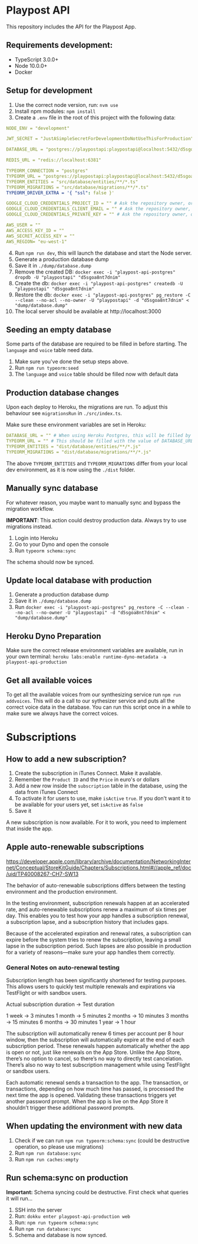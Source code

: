 # Playpost API

This repository includes the API for the Playpost App.

## Requirements development:

- TypeScript 3.0.0+
- Node 10.0.0+
- Docker

## Setup for development

1. Use the correct node version, run: `nvm use`
2. Install npm modules: `npm install`
3. Create a `.env` file in the root of this project with the following data:

```yaml
NODE_ENV = "development"

JWT_SECRET = "JustASimpleSecretForDevelopmentDoNotUseThisForProduction"

DATABASE_URL = "postgres://playpostapi:playpostapi@localhost:5432/d5sgoa8nt7dnim"

REDIS_URL = "redis://localhost:6381"

TYPEORM_CONNECTION = "postgres"
TYPEORM_URL = "postgres://playpostapi:playpostapi@localhost:5432/d5sgoa8nt7dnim"
TYPEORM_ENTITIES = "src/database/entities/**/*.ts"
TYPEORM_MIGRATIONS = "src/database/migrations/**/*.ts"
TYPEORM_DRIVER_EXTRA = '{ "ssl": false }'

GOOGLE_CLOUD_CREDENTIALS_PROJECT_ID = "" # Ask the repository owner, or create your own
GOOGLE_CLOUD_CREDENTIALS_CLIENT_EMAIL = "" # Ask the repository owner, or create your own
GOOGLE_CLOUD_CREDENTIALS_PRIVATE_KEY = "" # Ask the repository owner, or create your own

AWS_USER = ""
AWS_ACCESS_KEY_ID = ""
AWS_SECRET_ACCESS_KEY = ""
AWS_REGION= "eu-west-1"

```

4. Run `npm run dev`, this will launch the database and start the Node server.
5. Generate a production database dump
6. Save it in `./dump/database.dump`
7. Remove the created DB: `docker exec -i "playpost-api-postgres" dropdb -U "playpostapi" "d5sgoa8nt7dnim"`
8. Create the db: `docker exec -i "playpost-api-postgres" createdb -U "playpostapi" "d5sgoa8nt7dnim"`
9. Restore the db: `docker exec -i "playpost-api-postgres" pg_restore -C --clean --no-acl --no-owner -U "playpostapi" -d "d5sgoa8nt7dnim" < "dump/database.dump"`
10. The local server should be available at http://localhost:3000

## Seeding an empty database

Some parts of the database are required to be filled in before starting. The `language` and `voice` table need data.

1. Make sure you've done the setup steps above.
1. Run `npm run typeorm:seed`
1. The `language` and `voice` table should be filled now with default data

## Production database changes

Upon each deploy to Heroku, the migrations are run. To adjust this behaviour see `migrationsRun` in `./src/index.ts`.

Make sure these environment variables are set in Heroku:

```yaml
DATABASE_URL = "" # When using Heroku Postgres, this will be filled by Heroku
TYPEORM_URL = "" # This should be filled with the value of DATABASE_URL
TYPEORM_ENTITIES = "dist/database/entities/**/*.js"
TYPEORM_MIGRATIONS = "dist/database/migrations/**/*.js"
```

The above `TYPEORM_ENTITIES` and `TYPEORM_MIGRATIONS` differ from your local dev environment, as it is now using the `./dist` folder.

## Manually sync database

For whatever reason, you maybe want to manually sync and bypass the migration workflow.

**IMPORTANT**: This action could destroy production data. Always try to use migrations instead.

1. Login into Heroku
2. Go to your Dyno and open the console
3. Run `typeorm schema:sync`

The schema should now be synced.

## Update local database with production

1. Generate a production database dump
2. Save it in `./dump/database.dump`
3. Run `docker exec -i "playpost-api-postgres" pg_restore -C --clean --no-acl --no-owner -U "playpostapi" -d "d5sgoa8nt7dnim" < "dump/database.dump"`

## Heroku Dyno Preparation

Make sure the correct release environment variables are available, run in your own terminal: `heroku labs:enable runtime-dyno-metadata -a playpost-api-production`

## Get all available voices

To get all the available voices from our synthesizing service run `npm run addvoices`. This will do a call to our sythesizer service and puts all the correct voice data in the database. You can run this script once in a while to make sure we always have the correct voices.

# Subscriptions

## How to add a new subscription?

1. Create the subscription in iTunes Connect. Make it available.
2. Remember the `Product ID` and the `Price` in euro's or dollars
3. Add a new row inside the `subscription` table in the database, using the data from iTunes Connect
4. To activate it for users to use, make `isActive` `true`. If you don't want it to be available for your users yet, set `isActive` as `false`
5. Save it

A new subscription is now available. For it to work, you need to implement that inside the app.

## Apple auto-renewable subscriptions

https://developer.apple.com/library/archive/documentation/NetworkingInternet/Conceptual/StoreKitGuide/Chapters/Subscriptions.html#//apple_ref/doc/uid/TP40008267-CH7-SW13

The behavior of auto-renewable subscriptions differs between the testing environment and the production environment.

In the testing environment, subscription renewals happen at an accelerated rate, and auto-renewable subscriptions renew a maximum of six times per day. This enables you to test how your app handles a subscription renewal, a subscription lapse, and a subscription history that includes gaps.

Because of the accelerated expiration and renewal rates, a subscription can expire before the system tries to renew the subscription, leaving a small lapse in the subscription period. Such lapses are also possible in production for a variety of reasons—make sure your app handles them correctly.

### General Notes on auto-renewal testing

Subscription length has been significantly shortened for testing purposes. This allows users to quickly test multiple renewals and expirations via TestFlight or with sandbox users.

Actual subscription duration -> Test duration

1 week -> 3 minutes
1 month -> 5 minutes
2 months -> 10 minutes
3 months -> 15 minutes
6 months -> 30 minutes
1 year -> 1 hour

The subscription will automatically renew 6 times per account per 8 hour window, then the subscription will automatically expire at the end of each subscription period. These renewals happen automatically whether the app is open or not, just like renewals on the App Store. Unlike the App Store, there’s no option to cancel, so there’s no way to directly test cancelation. There’s also no way to test subscription management while using TestFlight or sandbox users.

Each automatic renewal sends a transaction to the app. The transaction, or transactions, depending on how much time has passed, is processed the next time the app is opened. Validating these transactions triggers yet another password prompt. When the app is live on the App Store it shouldn’t trigger these additional password prompts.

## When updating the environment with new data

1. Check if we can run `npm run typeorm:schema:sync` (could be destructive operation, so please use migrations)
2. Run `npm run database:sync`
3. Run `npm run caches:empty`

## Run schema:sync on production

**Important:** Schema syncing could be destructive. First check what queries it will run...

1. SSH into the server
2. Run: `dokku enter playpost-api-production web`
3. Run: `npm run typeorm schema:sync`
4. Run `npm run database:sync`
4. Schema and database is now synced.
